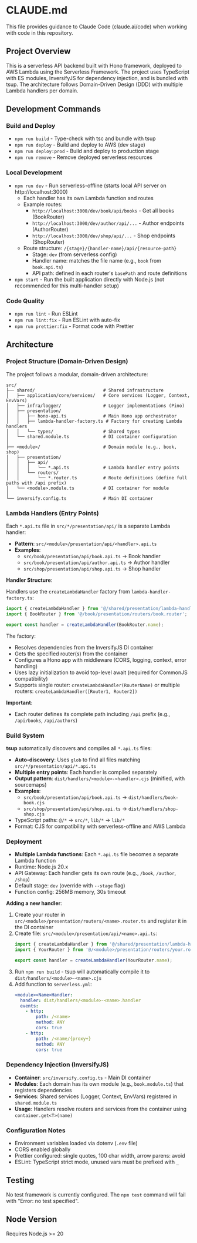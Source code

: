 # CLAUDE.md

This file provides guidance to Claude Code (claude.ai/code) when working with code in this repository.

## Project Overview

This is a serverless API backend built with Hono framework, deployed to AWS Lambda using the Serverless Framework. The project uses TypeScript with ES modules, InversifyJS for dependency injection, and is bundled with tsup. The architecture follows Domain-Driven Design (DDD) with multiple Lambda handlers per domain.

## Development Commands

### Build and Deploy
- `npm run build` - Type-check with tsc and bundle with tsup
- `npm run deploy` - Build and deploy to AWS (dev stage)
- `npm run deploy:prod` - Build and deploy to production stage
- `npm run remove` - Remove deployed serverless resources

### Local Development
- `npm run dev` - Run serverless-offline (starts local API server on http://localhost:3000)
  - Each handler has its own Lambda function and routes
  - Example routes:
    - `http://localhost:3000/dev/book/api/books` - Get all books (BookRouter)
    - `http://localhost:3000/dev/author/api/...` - Author endpoints (AuthorRouter)
    - `http://localhost:3000/dev/shop/api/...` - Shop endpoints (ShopRouter)
  - Route structure: `/{stage}/{handler-name}/api/{resource-path}`
    - Stage: `dev` (from serverless config)
    - Handler name: matches the file name (e.g., `book` from `book.api.ts`)
    - API path: defined in each router's `basePath` and route definitions
- `npm start` - Run the built application directly with Node.js (not recommended for this multi-handler setup)

### Code Quality
- `npm run lint` - Run ESLint
- `npm run lint:fix` - Run ESLint with auto-fix
- `npm run prettier:fix` - Format code with Prettier

## Architecture

### Project Structure (Domain-Driven Design)

The project follows a modular, domain-driven architecture:

```
src/
├── shared/                          # Shared infrastructure
│   ├── application/core/services/   # Core services (Logger, Context, EnvVars)
│   ├── infra/logger/                # Logger implementations (Pino)
│   ├── presentation/
│   │   ├── hono-api.ts              # Main Hono app orchestrator
│   │   ├── lambda-handler-factory.ts # Factory for creating Lambda handlers
│   │   └── types/                   # Shared types
│   └── shared.module.ts             # DI container configuration
│
├── <module>/                        # Domain module (e.g., book, shop)
│   ├── presentation/
│   │   ├── api/
│   │   │   └── *.api.ts             # Lambda handler entry points
│   │   └── routers/
│   │       └── *.router.ts          # Route definitions (define full paths with /api prefix)
│   └── <module>.module.ts           # DI container for module
│
└── inversify.config.ts              # Main DI container
```

### Lambda Handlers (Entry Points)

Each `*.api.ts` file in `src/*/presentation/api/` is a separate Lambda handler:

- **Pattern**: `src/<module>/presentation/api/<handler>.api.ts`
- **Examples**:
  - `src/book/presentation/api/book.api.ts` → Book handler
  - `src/book/presentation/api/author.api.ts` → Author handler
  - `src/shop/presentation/api/shop.api.ts` → Shop handler

**Handler Structure**:

Handlers use the `createLambdaHandler` factory from `lambda-handler-factory.ts`:

```typescript
import { createLambdaHandler } from '@/shared/presentation/lambda-handler-factory';
import { BookRouter } from '@/book/presentation/routers/book.router';

export const handler = createLambdaHandler(BookRouter.name);
```

The factory:
- Resolves dependencies from the InversifyJS DI container
- Gets the specified router(s) from the container
- Configures a Hono app with middleware (CORS, logging, context, error handling)
- Uses lazy initialization to avoid top-level await (required for CommonJS compatibility)
- Supports single router: `createLambdaHandler(RouterName)` or multiple routers: `createLambdaHandler([Router1, Router2])`

**Important**:
- Each router defines its complete path including `/api` prefix (e.g., `/api/books`, `/api/authors`)

### Build System

**tsup** automatically discovers and compiles all `*.api.ts` files:

- **Auto-discovery**: Uses `glob` to find all files matching `src/*/presentation/api/*.api.ts`
- **Multiple entry points**: Each handler is compiled separately
- **Output pattern**: `dist/handlers/<module>-<handler>.cjs` (minified, with sourcemaps)
- **Examples**:
  - `src/book/presentation/api/book.api.ts` → `dist/handlers/book-book.cjs`
  - `src/shop/presentation/api/shop.api.ts` → `dist/handlers/shop-shop.cjs`
- TypeScript paths: `@/*` → `src/*`, `lib/*` → `lib/*`
- Format: CJS for compatibility with serverless-offline and AWS Lambda

### Deployment

- **Multiple Lambda functions**: Each `*.api.ts` file becomes a separate Lambda function
- Runtime: Node.js 20.x
- API Gateway: Each handler gets its own route (e.g., `/book`, `/author`, `/shop`)
- Default stage: `dev` (override with `--stage` flag)
- Function config: 256MB memory, 30s timeout

**Adding a new handler**:
1. Create your router in `src/<module>/presentation/routers/<name>.router.ts` and register it in the DI container
2. Create file: `src/<module>/presentation/api/<name>.api.ts`:
   ```typescript
   import { createLambdaHandler } from '@/shared/presentation/lambda-handler-factory';
   import { YourRouter } from '@/<module>/presentation/routers/your.router';

   export const handler = createLambdaHandler(YourRouter.name);
   ```
3. Run `npm run build` - tsup will automatically compile it to `dist/handlers/<module>-<name>.cjs`
4. Add function to `serverless.yml`:
   ```yaml
   <module><Name>Handler:
     handler: dist/handlers/<module>-<name>.handler
     events:
       - http:
           path: /<name>
           method: ANY
           cors: true
       - http:
           path: /<name/{proxy+}
           method: ANY
           cors: true
   ```

### Dependency Injection (InversifyJS)

- **Container**: `src/inversify.config.ts` - Main DI container
- **Modules**: Each domain has its own module (e.g., `book.module.ts`) that registers dependencies
- **Services**: Shared services (Logger, Context, EnvVars) registered in `shared.module.ts`
- **Usage**: Handlers resolve routers and services from the container using `container.get<T>(name)`

### Configuration Notes
- Environment variables loaded via dotenv (`.env` file)
- CORS enabled globally
- Prettier configured: single quotes, 100 char width, arrow parens: avoid
- ESLint: TypeScript strict mode, unused vars must be prefixed with `_`

## Testing
No test framework is currently configured. The `npm test` command will fail with "Error: no test specified".

## Node Version
Requires Node.js >= 20
